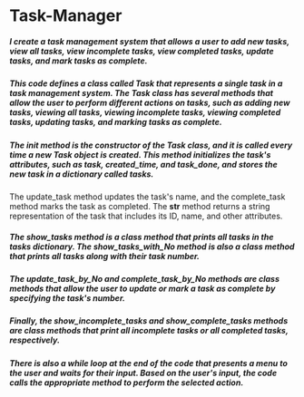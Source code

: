 # Task-Manager

##### I create a task management system that allows a user to add new tasks, view all tasks, view incomplete tasks, view completed tasks, update tasks, and mark tasks as complete.

##### This code defines a class called Task that represents a single task in a task management system. The Task class has several methods that allow the user to perform different actions on tasks, such as adding new tasks, viewing all tasks, viewing incomplete tasks, viewing completed tasks, updating tasks, and marking tasks as complete.
##### The __init__ method is the constructor of the Task class, and it is called every time a new Task object is created. This method initializes the task's attributes, such as task, created_time, and task_done, and stores the new task in a dictionary called tasks.
The update_task method updates the task's name, and the complete_task method marks the task as completed. The __str__ method returns a string representation of the task that includes its ID, name, and other attributes.
##### The show_tasks method is a class method that prints all tasks in the tasks dictionary. The show_tasks_with_No method is also a class method that prints all tasks along with their task number.
##### The update_task_by_No and complete_task_by_No methods are class methods that allow the user to update or mark a task as complete by specifying the task's number.
##### Finally, the show_incomplete_tasks and show_complete_tasks methods are class methods that print all incomplete tasks or all completed tasks, respectively.
##### There is also a while loop at the end of the code that presents a menu to the user and waits for their input. Based on the user's input, the code calls the appropriate method to perform the selected action.<h4>
